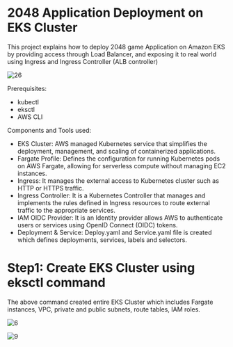  # 2048 Application Deployment on EKS Cluster

This project explains how to deploy 2048 game Application on Amazon EKS by providing access through Load Balancer, and exposing it to real world using Ingress and Ingress Controller (ALB controller)

![26](https://github.com/user-attachments/assets/3602cdbe-6b7b-4c6a-869a-7f26555c8497)

Prerequisites: 
- kubectl
- eksctl
- AWS CLI

Components and Tools used:
- EKS Cluster: AWS managed Kubernetes service that simplifies the deployment, management, and scaling of containerized applications.
- Fargate Profile: Defines the configuration for running Kubernetes pods on AWS Fargate, allowing for serverless compute without managing EC2 instances.
- Ingress: It manages the external access to Kubernetes cluster such as HTTP or HTTPS traffic.
- Ingress Controller: It is a Kubernetes Controller that manages and implements the rules defined in Ingress resources to route external traffic to the appropriate 
  services.
- IAM OIDC Provider: It is an Identity provider allows AWS to authenticate users or services using OpenID Connect (OIDC) tokens.
- Deployment & Service: Deploy.yaml and Service.yaml file is created which defines deployments, services, labels and selectors.

# Step1: Create EKS Cluster using eksctl command
The above command created entire EKS Cluster which includes Fargate instances, VPC, private and public subnets, route tables, IAM roles.

![6](https://github.com/user-attachments/assets/2e55a340-7752-4c42-aeb9-e8ceed662328)






![9](https://github.com/user-attachments/assets/e27f7562-9069-4465-a446-822527bee11a)






  





